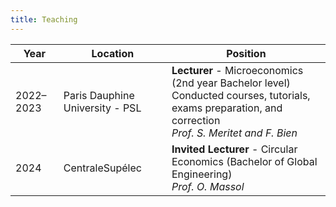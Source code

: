 ```yaml
---
title: Teaching
---
```


| Year       | Location                         | Position                                    |
|------------|----------------------------------|-----------------------------------------------------|
| 2022–2023  | Paris Dauphine University - PSL  | **Lecturer** - Microeconomics (2nd year Bachelor level) <br> Conducted courses, tutorials, exams preparation, and correction <br> *Prof. S. Meritet and F. Bien* |
| 2024       | CentraleSupélec                  | **Invited Lecturer** - Circular Economics (Bachelor of Global Engineering) <br> *Prof. O. Massol* |
